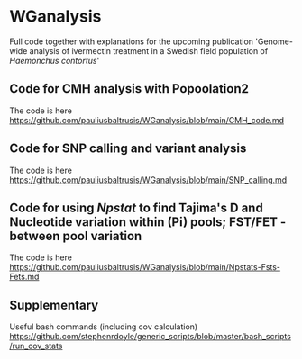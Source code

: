 # WGanalysis
Full code together with explanations for the upcoming publication 'Genome-wide analysis of ivermectin treatment in a Swedish field population of _Haemonchus contortus_'

## Code for CMH analysis with Popoolation2
The code is here https://github.com/pauliusbaltrusis/WGanalysis/blob/main/CMH_code.md
## Code for SNP calling and variant analysis
The code is here https://github.com/pauliusbaltrusis/WGanalysis/blob/main/SNP_calling.md
## Code for using _Npstat_ to find Tajima's D and Nucleotide variation within (Pi) pools; FST/FET - between pool variation
The code is here https://github.com/pauliusbaltrusis/WGanalysis/blob/main/Npstats-Fsts-Fets.md
## Supplementary
Useful bash commands (including cov calculation) https://github.com/stephenrdoyle/generic_scripts/blob/master/bash_scripts/run_cov_stats
